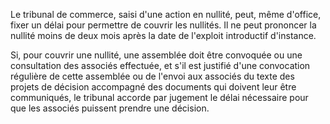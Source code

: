 Le tribunal de commerce, saisi d'une action en nullité, peut, même d'office, fixer un délai pour permettre de couvrir les nullités. Il ne peut prononcer la nullité moins de deux mois après la date de l'exploit introductif d'instance.

Si, pour couvrir une nullité, une assemblée doit être convoquée ou une consultation des associés effectuée, et s'il est justifié d'une convocation régulière de cette assemblée ou de l'envoi aux associés du texte des projets de décision accompagné des documents qui doivent leur être communiqués, le tribunal accorde par jugement le délai nécessaire pour que les associés puissent prendre une décision.

